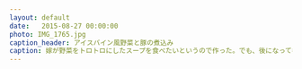 ```yaml
---
layout: default
date:   2015-08-27 00:00:00
photo: IMG_1765.jpg
caption_header: アイスバイン風野菜と豚の煮込み
caption: 嫁が野菜をトロトロにしたスープを食べたいというので作った。でも、後になって考えるとスープではなかったな。
---
```

